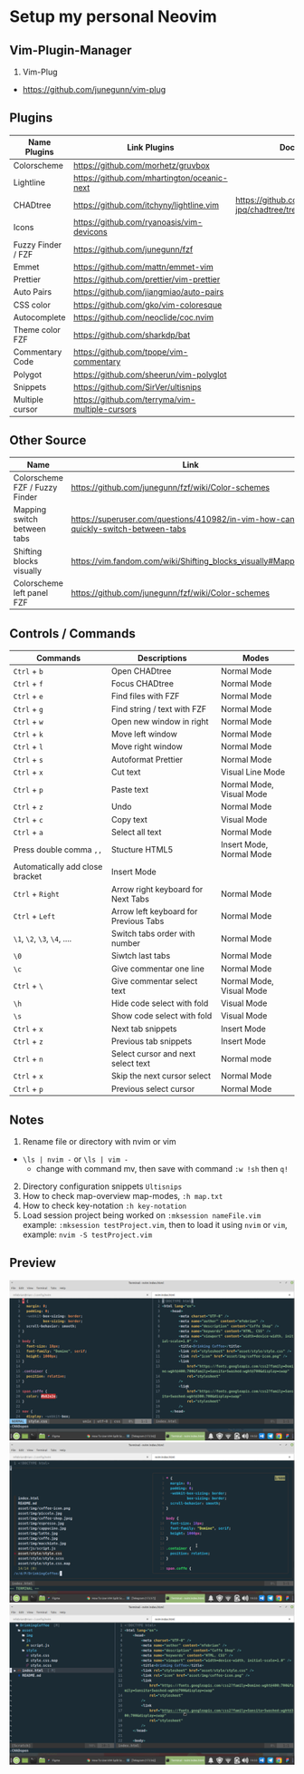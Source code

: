 # Setup my personal Neovim

## Vim-Plugin-Manager

1. Vim-Plug
- https://github.com/junegunn/vim-plug

## Plugins

| Name Plugins | Link Plugins | Docs | Link Short Description |
| ------------ | ------------ | ---- | ---------------------- |
| Colorscheme | https://github.com/morhetz/gruvbox |
| Lightline | https://github.com/mhartington/oceanic-next |
| CHADtree | https://github.com/itchyny/lightline.vim | https://github.com/ms-jpq/chadtree/tree/chad/docs |
| Icons | https://github.com/ryanoasis/vim-devicons |
| Fuzzy Finder / FZF | https://github.com/junegunn/fzf |
| Emmet | https://github.com/mattn/emmet-vim |
| Prettier | https://github.com/prettier/vim-prettier |
| Auto Pairs | https://github.com/jiangmiao/auto-pairs |
| CSS color | https://github.com/gko/vim-coloresque |
| Autocomplete | https://github.com/neoclide/coc.nvim |
| Theme color FZF | https://github.com/sharkdp/bat |
| Commentary Code | https://github.com/tpope/vim-commentary |
| Polygot | https://github.com/sheerun/vim-polyglot |
| Snippets | https://github.com/SirVer/ultisnips | | https://gist.github.com/mfebriann/a9d55a44a50647c3caecbc08c1cd654b |
| Multiple cursor | https://github.com/terryma/vim-multiple-cursors |


## Other Source

| Name | Link | Link Short Description |
| ---- | ---- | ---------------------- |
| Colorscheme FZF / Fuzzy Finder | https://github.com/junegunn/fzf/wiki/Color-schemes | https://gist.github.com/mfebriann/29263ae9314d0244335e98d138b3b6a5 |
| Mapping switch between tabs | https://superuser.com/questions/410982/in-vim-how-can-i-quickly-switch-between-tabs | https://gist.github.com/mfebriann/b1d1a8462a9bec506511d6dd97f9bd2e |
| Shifting blocks visually | https://vim.fandom.com/wiki/Shifting_blocks_visually#Mappings |
| Colorscheme left panel FZF | https://github.com/junegunn/fzf/wiki/Color-schemes | 


## Controls / Commands

| Commands | Descriptions | Modes |
| -------- | ------------ | ----- |
| `Ctrl` + `b` | Open CHADtree | Normal Mode |
| `Ctrl` + `f` | Focus CHADtree | Normal Mode |
| `Ctrl` + `e` | Find files with FZF | Normal Mode |
| `Ctrl` + `g` | Find string / text with FZF | Normal Mode |
| `Ctrl` + `w` | Open new window in right | Normal Mode |
| `Ctrl` + `k` | Move left window | Normal Mode |
| `Ctrl` + `l` | Move right window | Normal Mode |
| `Ctrl` + `s` | Autoformat Prettier | Normal Mode |
| `Ctrl` + `x` | Cut text | Visual Line Mode |
| `Ctrl` + `p` | Paste text | Normal Mode, Visual Mode |
| `Ctrl` + `z` | Undo | Normal Mode |
| `Ctrl` + `c` | Copy text | Visual Mode |
| `Ctrl` + `a` | Select all text | Normal Mode |
| Press double comma `,,` | Stucture HTML5 | Insert Mode, Normal Mode |
| Automatically add close bracket | Insert Mode |
| `Ctrl` + `Right` | Arrow right keyboard for Next Tabs | Normal Mode |
| `Ctrl` + `Left` | Arrow left keyboard for Previous Tabs | Normal Mode |
| `\1`, `\2`, `\3`, `\4`, .... | Switch tabs order with number | Normal Mode |
| `\0` | Siwtch last tabs | Normal Mode |
| `\c` | Give commentar one line | Normal Mode |
| `Ctrl` + `\` | Give commentar select text | Normal Mode, Visual Mode |
| `\h` | Hide code select with fold | Visual Mode |
| `\s` | Show code select with fold | Visual Mode |
| `Ctrl` + `x` | Next tab snippets | Insert Mode |
| `Ctrl` + `z` | Previous tab snippets | Insert Mode |
| `Ctrl` + `n` | Select cursor and next select text | Normal mode |
| `Ctrl` + `x` | Skip the next cursor select | Normal Mode |
| `Ctrl` + `p` | Previous select cursor | Normal Mode |
 

## Notes

1. Rename file or directory with nvim or vim
- `\ls | nvim -` or `\ls | vim -` 
  - change with command mv, then save with command `:w !sh` then `q!`
2. Directory configuration snippets `Ultisnips`
3. How to check map-overview map-modes, `:h map.txt`
4. How to check key-notation `:h key-notation`
5. Load session project being worked on `:mksession nameFile.vim` example: `:mksession testProject.vim`, then to load it using `nvim` or `vim`, example: `nvim -S testProject.vim`

## Preview

<img src="textEditor.png">
<img src="fuzzyFinder.png">
<img src="fileManager.png">


